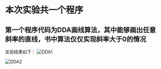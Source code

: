 # 本次实验共一个程序
## 第一个程序代码为DDA画线算法，其中能够画出任意斜率的直线，书中算法仅仅实现斜率大于0的情况
实验结果如下：
![DDA1](https://user-images.githubusercontent.com/87750093/174419922-d9497901-9dc4-42bc-a385-48dd4755884c.png)

![DDA2](https://user-images.githubusercontent.com/87750093/174419942-3d5919e9-2e67-4866-8685-1383ed6f0f4e.png)


